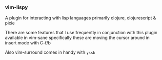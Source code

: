 ### vim-lispy

A plugin for interacting with lisp languages primarily clojure, clojurescript & pixie

There are some features that I use frequently in conjunction with this plugin available in vim-sane
specifically these are moving the cursor around in insert mode with C-f/b

Also vim-surround comes in handy with `yssb`
